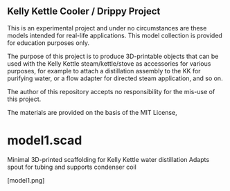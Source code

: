 ## Kelly Kettle Cooler / Drippy Project

This is an experimental project and under no circumstances
are these models intended for real-life applications.  This
model collection is provided for education purposes only.

The purpose of this project is to produce 3D-printable objects
that can be used with the Kelly Kettle steam/kettle/stove 
as accessories for various purposes, for example to
attach a distillation assembly to the KK for purifying
water, or a flow adapter for directed steam application, 
and so on.

The author of this repository accepts no responsibility for
the mis-use of this project.

The materials are provided on the basis of the MIT License,


# model1.scad

Minimal 3D-printed scaffolding for Kelly Kettle water distillation
Adapts spout for tubing and supports condenser coil

[model1.png]
